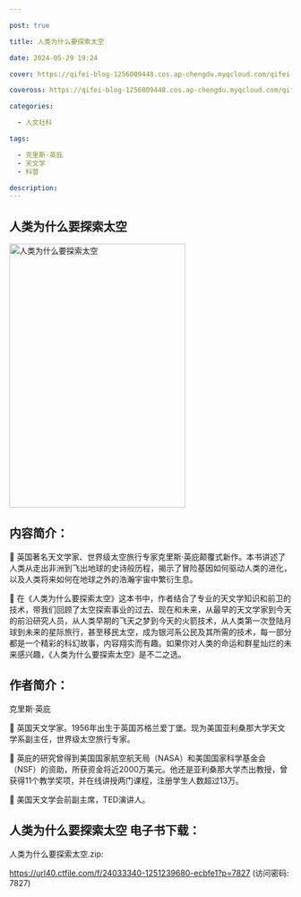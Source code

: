 ```yaml
---

post: true

title: 人类为什么要探索太空

date: 2024-05-29 19:24

cover: https://qifei-blog-1256009448.cos.ap-chengdu.myqcloud.com/qifei-blog/650edc6cc458853aef208dc8.jpg

coveross: https://qifei-blog-1256009448.cos.ap-chengdu.myqcloud.com/qifei-blog/650edc6cc458853aef208dc8.jpg

categories:

  - 人文社科

tags:

  - 克里斯·英庇
  - 天文学
  - 科普

description:
---
```


## 人类为什么要探索太空
<img alt="人类为什么要探索太空 " class="aligncenter loaded" data-was-processed="true" decoding="async" fetchpriority="high" height="471" src="https://qifei-blog-1256009448.cos.ap-chengdu.myqcloud.com/qifei-blog/650edc6cc458853aef208dc8.jpg " style="cursor: zoom-in;" width="314"/>

## 内容简介：

 英国著名天文学家、世界级太空旅行专家克里斯·英庇颠覆式新作。本书讲述了人类从走出非洲到飞出地球的史诗般历程，揭示了冒险基因如何驱动人类的进化，以及人类将来如何在地球之外的浩瀚宇宙中繁衍生息。

 在《人类为什么要探索太空》这本书中，作者结合了专业的天文学知识和前卫的技术，带我们回顾了太空探索事业的过去、现在和未来，从最早的天文学家到今天的前沿研究人员，从人类早期的飞天之梦到今天的火箭技术，从人类第一次登陆月球到未来的星际旅行，甚至移民太空，成为银河系公民及其所需的技术，每一部分都是一个精彩的科幻故事，内容翔实而有趣。如果你对人类的命运和群星灿烂的未来感兴趣，《人类为什么要探索太空》是不二之选。

## 作者简介：

克里斯·英庇

 英国天文学家。1956年出生于英国苏格兰爱丁堡。现为美国亚利桑那大学天文学系副主任，世界级太空旅行专家。

 英庇的研究曾得到美国国家航空航天局（NASA）和美国国家科学基金会（NSF）的资助，所获资金将近2000万美元。他还是亚利桑那大学杰出教授，曾获得11个教学奖项，并在线讲授两门课程，注册学生人数超过13万。

 美国天文学会前副主席，TED演讲人。

## 人类为什么要探索太空 电子书下载：

人类为什么要探索太空.zip: 

https://url40.ctfile.com/f/24033340-1251239680-ecbfe1?p=7827 (访问密码: 7827)
